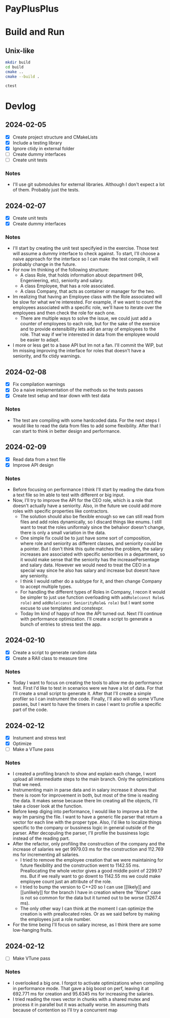 # PayPlusPlus

# Build and Run
## Unix-like
```sh
mkdir build
cd build
cmake ..
cmake --build .

ctest
```

# Devlog
## 2024-02-05
- [x] Create project structure and CMakeLists
- [x] Include a testing library
- [x] Ignore ctidy in external folder
- [ ] Create dummy interfaces
- [ ] Create unit tests

### Notes
* I'll use git submodules for external libraries. Although I don't expect a lot of them. Probably just the tests.

## 2024-02-07
- [x] Create unit tests
- [x] Create dummy interfaces

### Notes
* I'll start by creating the unit test specifyied in the exercise. Those test will assume a dummy interface to check against. To start, I'll choose a naive approach for the interface so I can make the test compile, it will probably change in the future.
* For now Im thinking of the following structure:
    * A class Role, that holds information about department (HR, Engenieering, etc), seniority and salary.
    * A class Employee, that has a role associated.
    * A class Company, that acts as container or manager for the two.
* Im realizing that having an Employee class with the Role associated will be slow for what we're interested. For example, if we want to count the employees associated with a specific role, we'll have to iterate over the employees and then check the role for each one. 
    * There are multiple ways to solve the issue, we could just add a counter of employees to each role, but for the sake of the exersice and to provide extensibility lets add an array of employees to the role. That way if we're interested in data from the employee would be easier to adapt.
* I more or less get to a base API but Im not a fan. I'll commit the WIP, but Im missing improving the interface for roles that doesn't have a seniority, and fix ctidy warnings.

## 2024-02-08
- [x] Fix compilation warnings
- [x] Do a naive implementation of the methods so the tests passes
- [x] Create test setup and tear down with test data

### Notes
* The test are compiling with some hardcoded data. For the next steps I would like to read the data from files to add some flexibility. After that I can start to think in better design and performance.

## 2024-02-09
- [x] Read data from a text file
- [x] Improve API design

### Notes
* Before focusing on performance I think I'll start by reading the data from a text file so Im able to test with different or big input.
* Now, I'll try to improve the API for the CEO role, which is a role that doesn't actually have a seniority. Also, in the future we could add more roles with specific properties like contractors.
    * The solution should also be flexible enough so we can still read from files and add roles dynamically, so I discard things like enums. I still want to treat the roles uniformaly since the behaivor doesn't change, there is only a small variation in the data.
    * One simple fix could be to just have some sort of composition, where role and seniority as different classes, and seniority could be a pointer. But I don't think this quite matches the problem, the salary increases are associated with specific seniorities in a department, so it would make sense that the seniority has the increasePersentage and salary data. However we would need to treat the CEO in a special way since he also has salary and increase but doesnt have any seniority.
    * I think I would rather do a subtype for it, and then change Company to accept multiple types.
    * For handling the different types of Roles in Company, I recon it would be simpler to just use function overloading with `addRole(const Role& role)` and `addRole(const SeniorityRole& role)` but I want some excuse to use templates and constexpr.
    * Today Im kind of happy of how the API turned out. Next I'll continue with performance optimization. I'll create a script to generate a bunch of entries to stress test the app.

## 2024-02-10
- [x] Create a script to generate random data
- [x] Create a RAII class to measure time

### Notes
* Today I want to focus on creating the tools to allow me do performance test. First I'd like to test in scenarios were we have a lot of data. For that I'll create a small script to generate it. After that I'll create a simple profiler so I can instrument the code. Finally, I'll also will do some VTune passes, but I want to have the timers in case I want to profile a specific part of the code.

## 2024-02-12
- [x] Instument and stress test
- [x] Optimize
- [ ] Make a VTune pass

### Notes
* I created a profiling branch to show and explain each change, I wont upload all intermediatte steps to the main branch. Only the optimizations that we need.
* Instrumenting main in parse data and in salary increase it shows that there is room for improvement in both, but most of the time is reading the data. It makes sense because there Im creating all the objects, I'll take a closer look at the function.
* Before keep diging into performance, I would like to improve a bit the way Im parsing the file. I want to have a generic file parser that return a vector for each line with the proper type. Also, I'd like to localize things specific to the company or bussiness logic in general outside of the parser. After decopuling the parser, I'll profile the bussiness logic instead of the reading part.
* After the refactor, only profiling the construction of the company and the increase of salaries we get 9979.03 ms for the construction and 112.769 ms for incrementing all salaries.
    * I tried to remove the employee creation that we were maintaining for future flexibility and the construction went  to 1142.55 ms. Preallocating the whole vector gives a good middle point of 2299.17 ms. But if we really want to go downt to 1142.55 ms we could make employee count just an attribute of the role.
    * I tried to bump the version to C++20 so I can use [[likely]] and [[unlikely]] for the branch I have in creation where the "None" case is not so common for the data but it turned out to be worse (3267.4 ms).
    * The only other way I can think at the moment I can optimize the creation is with preallocated roles. Or as we said before by making the employees just a role number. 
* For the time being I'll focus on salary increse, as I think there are some low-hanging fruits. 

## 2024-02-12
- [ ] Make VTune pass

### Notes
* I overlooked a big one. I forgot to activate optimizations when compiling in performance mode. That gave a big boost on perf, leaving it at 692.771 ms for creation and 95.6345 ms for increasing the salaries.
* I tried reading the rows vector in chunks with a shared mutex and process it in parallel but it was actually worse. Im assuming thats because of contention so I'll try a concurrent map